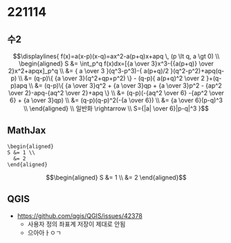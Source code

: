 # 221114
## 수2
```math
\displaylines{
f(x)=a(x-p)(x-q)=ax^2-a(p+q)x+apq \, (p \lt q, a \gt 0) \\
\begin{aligned}
S &= \int_p^q f(x)dx=[{a \over 3}x^3-{{a(p+q)} \over 2}x^2+apqx]_p^q \\
  &= { a \over 3 }(q^3-p^3)-{ a(p+q)/2 }(q^2-p^2)+apq(q-p) \\
  &= (q-p)\{ {a \over 3}(q^2+qp+p^2) \} - (q-p){ a(p+q)^2 \over 2 }+(q-p)apq \\
  &= (q-p)\{ {a \over 3}q^2 + {a \over 3}qp + {a \over 3}p^2 - {ap^2 \over 2}-apq-{aq^2 \over 2}+apq \} \\
  &= (q-p)(-{aq^2 \over 6} -{ap^2 \over 6} + {a \over 3}qp) \\
  &= (q-p)(q-p)^2(-{a \over 6}) \\
  &= {a \over 6}(p-q)^3 \\
\end{aligned} \\
일반화 \rightarrow \\
S={|a| \over 6}|p-q|^3
}
```

## MathJax
```
\begin{aligned}
S &= 1 \\
  &= 2
\end{aligned}
```
```math
\begin{aligned}
S &= 1 \\
  &= 2
\end{aligned}
```

## QGIS
- https://github.com/qgis/QGIS/issues/42378
  - 사용자 정의 좌표계 저장이 제대로 안됨
  - 으아아ㅏㅇㄱ
